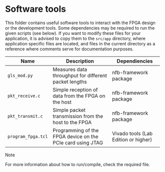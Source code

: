 <!-- Copyright 2024 Universitaet Heidelberg, Institut fuer Technische Informatik (ZITI) -->
<!-- SPDX-License-Identifier: CC-BY-4.0 -->

# Software tools

This folder contains useful software tools to interact with the FPGA design or
the development tools. Some dependencies may be required to run the given
scripts (see below). If you want to modify these files for your
application, it is advised to copy them to the `src/app` directory, where
application specific files are located, and files in the current directory as a
reference where comments serve for documentation purposes.

| Name               | Description                                                | Dependiencies                        |
|--------------------|------------------------------------------------------------|--------------------------------------|
| `gls_mod.py`       | Measures data throughput for different packet lengths      | nfb-framework package                |
| `pkt_receive.c`    | Simple reception of data from the FPGA on the host         | nfb-framework package                |
| `pkt_transmit.c`   | Simple packet transmission from the host to the FPGA       | nfb-framework package                |
| `program_fpga.tcl` | Programming of the FPGA device on the PCIe card using JTAG | Vivado tools (Lab Edition or higher) |

> [!NOTE]
> For more information about how to run/compile, check the required file.
